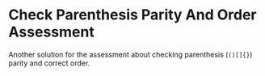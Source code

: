 # Check Parenthesis Parity And Order Assessment

Another solution for the assessment about checking parenthesis (`()[]{}`) parity and correct order.
